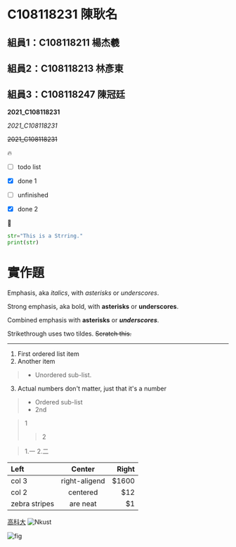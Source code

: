 # C108118231 陳耿名

## 組員1：C108118211 楊杰羲
## 組員2：C108118213 林彥東
## 組員3：C108118247 陳冠廷
       
**2021_C108118231** 

*2021_C108118231*

~~2021_C108118231~~

:fire:

- [ ] todo list
- [x] done 1
- [ ] unfinished
- [x] done 2


:apple:

```python
str="This is a Strring."
print(str)
```

# 實作題
Emphasis, aka *italics*, with *asterisks* or *underscores*.  

Strong emphasis, aka bold, with **asterisks** or **underscores**.

Combined emphasis with **asterisks** or ***underscores***.  

Strikethrough uses two tildes. ~~Scratch this.~~

***
1. First ordered list item
2. Another item  
  >+ Unordered sub-list.
3. Actual numbers don't matter, just that it's a number  
  >+ Ordered sub-list  
  >+ 2nd



>1
>>2
>>


>1.一
>2.二




| **Left** | **Center** | **Right** |
| :--------- | :-----: | -------: |
| col 3 | right-aligend | $1600 |
| col 2 | centered | $12 |
| zebra stripes | are neat | $1 |


[高科大](https://www.nkust.edu.tw/)
![Nkust](https://www.nkust.edu.tw/var/file/0/1000/img/513/182513897.png "NKUST")


![fig](https://img.tukuppt.com/bg_grid/00/18/32/2ppT8eAbr5.jpg!/fh/350 "海底風光")

